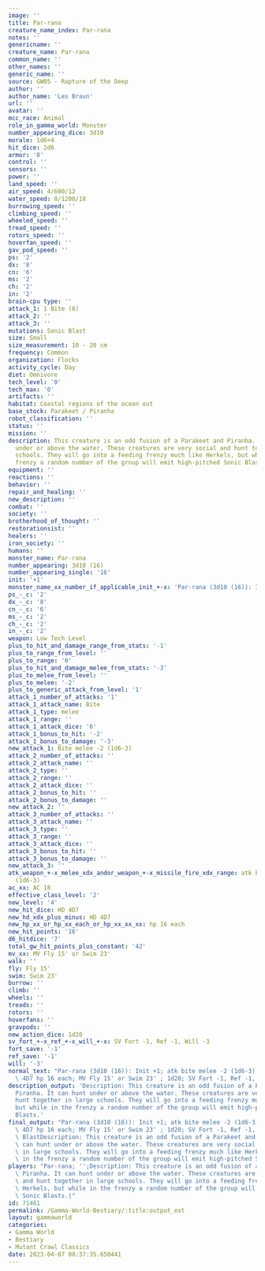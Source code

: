 ```yaml
---
image: ''
title: Par-rana
creature_name_index: Par-rana
notes: ''
genericname: ''
creature_name: Par-rana
common_name: ''
other_names: ''
generic_name: ''
source: GW05 - Rapture of the Deep
author: ''
author_name: 'Les Braun'
url: ''
avatar: ''
mcc_race: Animal
role_in_gamma_world: Monster
number_appearing_dice: 3d10
morale: 1d6+4
hit_dice: 2d6
armor: '8'
control: ''
sensors: ''
power: ''
land_speed: ''
air_speed: 4/600/12
water_speed: 8/1200/18
burrowing_speed: ''
climbing_speed: ''
wheeled_speed: ''
tread_speed: ''
rotors_speed: ''
hoverfan_speed: ''
gav_pod_speed: ''
ps: '2'
dx: '8'
cn: '6'
ms: '2'
ch: '2'
in: '2'
brain-cpu type: ''
attack_1: 1 Bite (6)
attack_2: ''
attack_3: ''
mutations: Sonic Blast
size: Small
size_measurement: 10 - 20 cm
frequency: Common
organization: Flocks
activity_cycle: Day
diet: Omnivore
tech_level: '0'
tech_max: '0'
artifacts: ''
habitat: Coastal regions of the ocean out
base_stock: Parakeet / Piranha
robot_classification: ''
status: ''
mission: ''
description: This creature is an odd fusion of a Parakeet and Piranha. It can hunt
  under or above the water. These creatures are very social and hunt together in large
  schools. They will go into a feeding frenzy much like Herkels, but while in the
  frenzy a random number of the group will emit high-pitched Sonic Blasts.
equipment: ''
reactions: ''
behavior: ''
repair_and_healing: ''
new_description: ''
combat: ''
society: ''
brotherhood_of_thought: ''
restorationsist: ''
healers: ''
iron_society: ''
humans: ''
monster_name: Par-rana
number_appearing: 3d10 (16)
number_appearing_single: '16'
init: '+1'
monster_name_xx_number_if_applicable_init_+-x: 'Par-rana (3d10 (16)): Init +1'
ps_-_c: '2'
dx_-_c: '8'
cn_-_c: '6'
ms_-_c: '2'
ch_-_c: '2'
in_-_c: '2'
weapon: Low Tech Level
plus_to_hit_and_damage_range_from_stats: '-1'
plus_to_range_from_level: ''
plus_to_range: '0'
plus_to_hit_and_damage_melee_from_stats: '-3'
plus_to_melee_from_level: ''
plus_to_melee: '-2'
plus_to_generic_attack_from_level: '1'
attack_1_number_of_attacks: '1'
attack_1_attack_name: Bite
attack_1_type: melee
attack_1_range: ''
attack_1_attack_dice: '6'
attack_1_bonus_to_hit: '-2'
attack_1_bonus_to_damage: '-3'
new_attack_1: Bite melee -2 (1d6-3)
attack_2_number_of_attacks: ''
attack_2_attack_name: ''
attack_2_type: ''
attack_2_range: ''
attack_2_attack_dice: ''
attack_2_bonus_to_hit: ''
attack_2_bonus_to_damage: ''
new_attack_2: ''
attack_3_number_of_attacks: ''
attack_3_attack_name: ''
attack_3_type: ''
attack_3_range: ''
attack_3_attack_dice: ''
attack_3_bonus_to_hit: ''
attack_3_bonus_to_damage: ''
new_attack_3: ''
atk_weapon_+-x_melee_xdx_andor_weapon_+-x_missile_fire_xdx_range: atk bite melee -2
  (1d6-3)
ac_xx: AC 18
effective_class_level: '2'
new_level: '4'
new_hit_dice: HD 4D7
new_hd_xdx_plus_minus: HD 4D7
new_hp_xx_or_hp_xx_each_or_hp_xx_xx_xx: hp 16 each
new_hit_points: '16'
d6_hitdice: '7'
total_gw_hit_points_plus_constant: '42'
mv_xx: MV Fly 15' or Swim 23'
walk: ''
fly: Fly 15'
swim: Swim 23'
burrow: ''
climb: ''
wheels: ''
treads: ''
rotors: ''
hoverfans: ''
gravpods: ''
new_action_dice: 1d20
sv_fort_+-x_ref_+-x_will_+-x: SV Fort -1, Ref -1, Will -3
fort_save: '-1'
ref_save: '-1'
will: '-3'
normal_text: "Par-rana (3d10 (16)): Init +1; atk bite melee -2 (1d6-3); AC 18; HD\
  \ 4D7 hp 16 each; MV Fly 15' or Swim 23' ; 1d20; SV Fort -1, Ref -1, Will -3"
description_output: 'Description: This creature is an odd fusion of a Parakeet and
  Piranha. It can hunt under or above the water. These creatures are very social and
  hunt together in large schools. They will go into a feeding frenzy much like Herkels,
  but while in the frenzy a random number of the group will emit high-pitched Sonic
  Blasts.'
final_output: "Par-rana (3d10 (16)): Init +1; atk bite melee -2 (1d6-3); AC 18; HD\
  \ 4D7 hp 16 each; MV Fly 15' or Swim 23' ; 1d20; SV Fort -1, Ref -1, Will -3Sonic\
  \ BlastDescription: This creature is an odd fusion of a Parakeet and Piranha. It\
  \ can hunt under or above the water. These creatures are very social and hunt together\
  \ in large schools. They will go into a feeding frenzy much like Herkels, but while\
  \ in the frenzy a random number of the group will emit high-pitched Sonic Blasts."
players: "Par-rana; '';Description: This creature is an odd fusion of a Parakeet and\
  \ Piranha. It can hunt under or above the water. These creatures are very social\
  \ and hunt together in large schools. They will go into a feeding frenzy much like\
  \ Herkels, but while in the frenzy a random number of the group will emit high-pitched\
  \ Sonic Blasts.|"
id: 71461
permalink: /Gamma-World-Bestiary/:title:output_ext
layout: gammaworld
categories:
- Gamma World
- Bestiary
- Mutant Crawl Classics
date: 2023-04-07 08:37:35.650441
---
```


